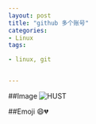 ```yaml
---
layout: post
title: "github 多个账号"
categories:
- Linux
tags:

- linux, git


---
```



##Image
![HUST ](https://pn9suw.dm2301.livefilestore.com/y2p8oy0zOP7KZL23d3JsBZD__iDfrkkipONvTtt6tR58C0HYG4ZfRSkIBkmk5vnHTKX18-3PZOyOkESwHOXy6d5836DCTcwZIj6LONsT21IP6c/hust.jpg?psid=1)

##Emoji
:smile::broken_heart:
